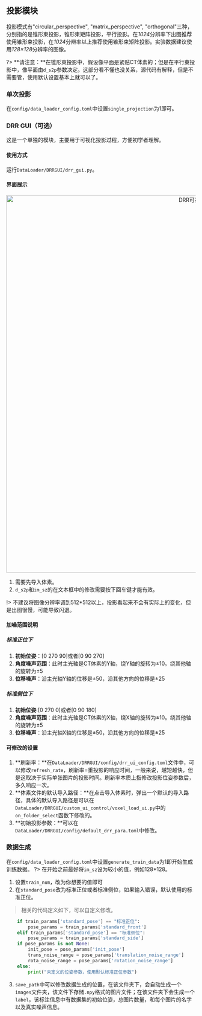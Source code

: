 ## 投影模块
投影模式有"circular_perspective", "matrix_perspective", "orthogonal"三种，分别指的是锥形束投影，锥形束矩阵投影，平行投影。在*1024*分辨率下出图推荐使用锥形束投影，在*1024*分辨率以上推荐使用锥形束矩阵投影。实验数据建议使用*128×128*分辨率的图像。

?> **请注意：**在锥形束投影中，假设像平面是紧贴CT体素的；但是在平行束投影中，像平面由`d_s2p`参数决定。这部分看不懂也没关系，源代码有解释，但是不需要管，使用默认设置基本上就可以了。

### 单次投影
在`config/data_loader_config.toml`中设置`single_projection`为1即可。

### DRR GUI（可选）
这是一个单独的模块，主要用于可视化投影过程，方便初学者理解。

#### 使用方式
运行`DataLoader/DRRGUI/drr_gui.py`。

#### 界面展示
<div style="text-align: center;">  <img src="asset\数据加载\DRRGUI.png" alt="DRR可视化界面" width=1000"></div>

1. 需要先导入体素。
2. `d_s2p`和`im_sz`的在文本框中的修改需要按下回车键才能有效。
   
!> 不建议将图像分辨率调到512*512以上，投影看起来不会有实际上的变化，但是出图很慢，可能导致闪退。


#### 加噪范围说明
##### 标准正位下
1. **初始位姿**：[0 270 90]或者[0 90 270]
2. **角度噪声范围**：此时主光轴是CT体素的Y轴，绕Y轴的旋转为±10。绕其他轴的旋转为±5
3. **位移噪声**：沿主光轴Y轴的位移是±50，沿其他方向的位移是±25

##### 标准侧位下
1. **初始位姿**:[0 270 0]或者[0 90 180]
2. **角度噪声范围**：此时主光轴是CT体素的X轴，绕X轴的旋转为±10。绕其他轴的旋转为±5
3. **位移噪声**：沿主光轴X轴的位移是±50，沿其他方向的位移是±25

#### 可修改的设置
1. **刷新率：**在`DataLoader/DRRGUI/config/drr_ui_config.toml`文件中，可以修改`refresh_rate`，刷新率=重投影的响应时间，一般来说，越短越快，但是这取决于实际单张图片的投影时间。刷新率本质上指修改投影位姿参数后，多久响应一次。
2. **体素文件的默认导入路径：**在点击导入体素时，弹出一个默认的导入路径，具体的默认导入路径是可以在`DataLoader/DRRGUI/custom_ui_control/voxel_load_ui.py`中的`on_folder_select`函数下修改的。
3. **初始投影参数：**可以在`DataLoader/DRRGUI/config/default_drr_para.toml`中修改。

### 数据生成
在`config/data_loader_config.toml`中设置`generate_train_data`为1即开始生成训练数据。
?> 在开始之前最好将`im_sz`设为较小的值，例如128*128。
1. 设置`train_num`，改为你想要的值即可
2. 在`standard_pose`改为标准正位或者标准侧位，如果输入错误，默认使用的标准正位。
> 相关的代码定义如下，可以自定义修改。
```python
    if train_params['standard_pose'] == "标准正位":
        pose_params = train_params['standard_front']
    elif train_params['standard_pose'] == "标准侧位":
        pose_params = train_params['standard_side']
    if pose_params is not None:
        init_pose = pose_params['init_pose']
        trans_noise_range = pose_params['translation_noise_range']
        rota_noise_range = pose_params['rotation_noise_range']
    else:
        print("未定义的位姿参数，使用默认标准正位参数")
```
3. `save_path`中可以修改数据生成的位置，在该文件夹下，会自动生成一个`images`文件夹，该文件下存储`.npy`格式的图片文件；在该文件夹下会生成一个`label`，该标注信息中有数据集的初始位姿，总图片数量，和每个图片的名字以及真实噪声信息。